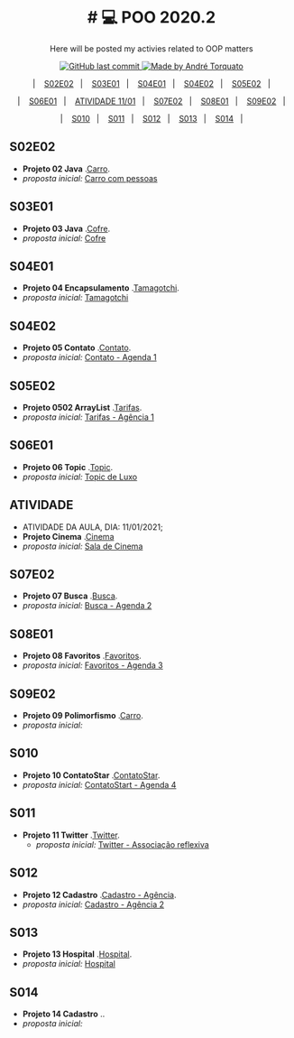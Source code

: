 <h1 align="center">
# 💻 POO 2020.2
</h1>

<p align="center">Here will be posted my activies related to OOP matters</p>
<p align="center">
  <a href="https://github.com/AndreTorquato/poo_2020_2/commits/main">
    <img alt="GitHub last commit" src="https://img.shields.io/github/last-commit/AndreTorquato/poo_2020_2">
  </a>
    <a href="https://www.linkedin.com/in/andretorquatoo/">
    <img alt="Made by André Torquato" src="https://img.shields.io/badge/made%20by-AndreTorquato-%2304D361">
  </a>

</p>
<p align="center">
  &nbsp;&nbsp;&nbsp;|&nbsp;&nbsp;&nbsp;
  <a href="#s02e02">S02E02</a>&nbsp;&nbsp;&nbsp;|&nbsp;&nbsp;&nbsp;
  <a href="#s03e01">S03E01</a>&nbsp;&nbsp;&nbsp;|&nbsp;&nbsp;&nbsp;
  <a href="#s04e01">S04E01</a>&nbsp;&nbsp;&nbsp;|&nbsp;&nbsp;&nbsp;
  <a href="#s04e02">S04E02</a>&nbsp;&nbsp;&nbsp;|&nbsp;&nbsp;&nbsp;
  <a href="#s05e02">S05E02</a>&nbsp;&nbsp;&nbsp;|&nbsp;&nbsp;&nbsp;
</p>
<p align="center">
  &nbsp;&nbsp;&nbsp;|&nbsp;&nbsp;&nbsp;
  <a href="#s06e01">S06E01</a>&nbsp;&nbsp;&nbsp;|&nbsp;&nbsp;&nbsp;
  <a href="#atividade">ATIVIDADE 11/01</a>&nbsp;&nbsp;&nbsp;|&nbsp;&nbsp;&nbsp;
  <a href="#s07e02">S07E02</a>&nbsp;&nbsp;&nbsp;|&nbsp;&nbsp;&nbsp;
  <a href="#s08e01">S08E01</a>&nbsp;&nbsp;&nbsp;|&nbsp;&nbsp;&nbsp;
  <a href="#s09e02">S09E02</a>&nbsp;&nbsp;&nbsp;|&nbsp;&nbsp;&nbsp;
</p>
<p align="center">
  &nbsp;&nbsp;&nbsp;|&nbsp;&nbsp;&nbsp;
  <a href="#s010">S010</a>&nbsp;&nbsp;&nbsp;|&nbsp;&nbsp;&nbsp;
  <a href="#s011">S011</a>&nbsp;&nbsp;&nbsp;|&nbsp;&nbsp;&nbsp;
  <a href="#s012">S012</a>&nbsp;&nbsp;&nbsp;|&nbsp;&nbsp;&nbsp;
  <a href="#s013">S013</a>&nbsp;&nbsp;&nbsp;|&nbsp;&nbsp;&nbsp;
  <a href="#s014">S014</a>&nbsp;&nbsp;&nbsp;|&nbsp;&nbsp;&nbsp;
  
</p>

## S02E02

  - **Projeto 02 Java** .[Carro](https://github.com/AndreTorquato/poo_2020_2/tree/main/src/projeto02).
  - _proposta inicial:_ [Carro com pessoas](https://github.com/qxcodepoo/arcade/blob/master/base/002/Readme.md)

## S03E01
  
  - **Projeto 03 Java** .[Cofre](https://github.com/AndreTorquato/poo_2020_2/tree/main/src/projeto03).
  - _proposta inicial:_ [Cofre](https://github.com/qxcodepoo/arcade/blob/master/base/017/Readme.md)

## S04E01
  
  - **Projeto 04 Encapsulamento** .[Tamagotchi](https://github.com/AndreTorquato/poo_2020_2/tree/main/src/projeto04).
  - _proposta inicial:_ [Tamagotchi](https://github.com/qxcodepoo/arcade/blob/master/base/006/Readme.md)

## S04E02

  - **Projeto 05 Contato** .[Contato](https://github.com/AndreTorquato/poo_2020_2/tree/main/src/projeto05).
  - _proposta inicial:_ [Contato - Agenda 1](https://github.com/qxcodepoo/arcade/blob/master/base/014/Readme.md)

## S05E02

  - **Projeto 0502 ArrayList** .[Tarifas](https://github.com/AndreTorquato/poo_2020_2/tree/main/src/projeto06).
  - _proposta inicial:_ [Tarifas - Agência 1](https://github.com/qxcodepoo/arcade/blob/master/base/007/Readme.md)

## S06E01

  - **Projeto 06 Topic** .[Topic](https://github.com/AndreTorquato/poo_2020_2/tree/main/src/projeto0602).
  - _proposta inicial:_ [Topic de Luxo](https://github.com/qxcodepoo/arcade/blob/master/base/012/Readme.md)

## ATIVIDADE
  
  - ATIVIDADE DA AULA, DIA: 11/01/2021;
  - **Projeto Cinema** .[Cinema](https://github.com/AndreTorquato/poo_2020_2/tree/main/src/projetoCinema)
  - _proposta inicial:_ [Sala de Cinema](https://github.com/qxcodepoo/arcade/blob/master/base/010/Readme.md)

## S07E02

  - **Projeto 07 Busca** .[Busca](https://github.com/AndreTorquato/poo_2020_2/tree/main/src/projeto07).
  - _proposta inicial:_ [Busca - Agenda 2](https://github.com/qxcodepoo/arcade/blob/master/base/015/Readme.md)

## S08E01

  - **Projeto 08 Favoritos** .[Favoritos](https://github.com/AndreTorquato/poo_2020_2/tree/main/src/projeto07).
  - _proposta inicial:_ [Favoritos - Agenda 3](https://github.com/qxcodepoo/arcade/blob/master/base/016/Readme.md)

## S09E02

  - **Projeto 09 Polimorfismo** .[Carro](https://github.com/AndreTorquato/poo_2020_2/tree/main/src/projeto09).
  - _proposta inicial:_ [](https://github.com/qxcodepoo/arcade/blob/master/base/013/Readme.md)

## S010

  - **Projeto 10 ContatoStar** .[ContatoStar](https://github.com/AndreTorquato/poo_2020_2/tree/main/src/projetoContatoStar).
  - _proposta inicial:_ [ContatoStart - Agenda 4](https://github.com/qxcodepoo/arcade/blob/master/base/030/Readme.md)
  
## S011

  - **Projeto 11 Twitter** .[Twitter](https://github.com/AndreTorquato/poo_2020_2/tree/main/src/projetoTwitter).
    - _proposta inicial:_ [Twitter - Associação reflexiva](https://github.com/qxcodepoo/arcade/blob/master/base/025/Readme.md)

## S012

  - **Projeto 12 Cadastro** .[Cadastro - Agência](https://github.com/AndreTorquato/poo_2020_2/tree/main/src/projetoCadastro).
  - _proposta inicial:_ [Cadastro - Agência 2](https://github.com/qxcodepoo/arcade/blob/master/base/013/Readme.md)

## S013

  - **Projeto 13 Hospital** .[Hospital](https://github.com/AndreTorquato/poo_2020_2/tree/main/src/projetoHospital).
  - _proposta inicial:_ [Hospital](https://github.com/qxcodepoo/arcade/tree/master/base/022)

## S014

  - **Projeto 14 Cadastro** .[]().
  - _proposta inicial:_ []()
